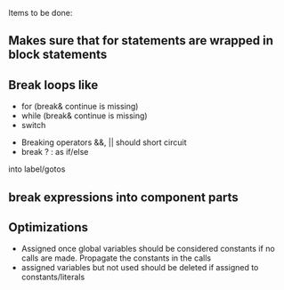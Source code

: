 Items to be done:

Makes sure that for statements are wrapped in block statements
---

Break loops like
----
- for (break& continue is missing)
- while (break& continue is missing) 
- switch 

* Breaking operators &&, || should short circuit
* break ? : as if/else

into label/gotos



break expressions into component parts
---



Optimizations
---

- Assigned once global variables should be considered constants if no calls are made. Propagate the constants in the calls
- assigned variables but not used should be deleted if assigned to constants/literals
